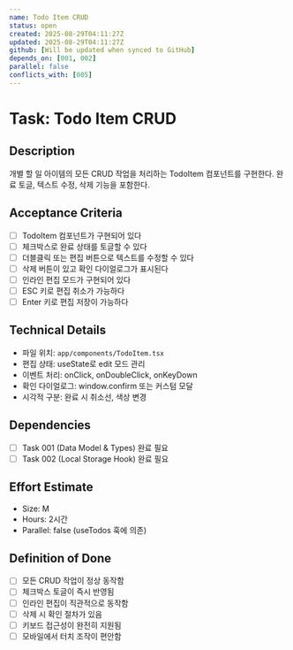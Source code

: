 ```yaml
---
name: Todo Item CRUD
status: open
created: 2025-08-29T04:11:27Z
updated: 2025-08-29T04:11:27Z
github: [Will be updated when synced to GitHub]
depends_on: [001, 002]
parallel: false
conflicts_with: [005]
---
```


# Task: Todo Item CRUD

## Description
개별 할 일 아이템의 모든 CRUD 작업을 처리하는 TodoItem 컴포넌트를 구현한다. 완료 토글, 텍스트 수정, 삭제 기능을 포함한다.

## Acceptance Criteria
- [ ] TodoItem 컴포넌트가 구현되어 있다
- [ ] 체크박스로 완료 상태를 토글할 수 있다
- [ ] 더블클릭 또는 편집 버튼으로 텍스트를 수정할 수 있다
- [ ] 삭제 버튼이 있고 확인 다이얼로그가 표시된다
- [ ] 인라인 편집 모드가 구현되어 있다
- [ ] ESC 키로 편집 취소가 가능하다
- [ ] Enter 키로 편집 저장이 가능하다

## Technical Details
- 파일 위치: `app/components/TodoItem.tsx`
- 편집 상태: useState로 edit 모드 관리
- 이벤트 처리: onClick, onDoubleClick, onKeyDown
- 확인 다이얼로그: window.confirm 또는 커스텀 모달
- 시각적 구분: 완료 시 취소선, 색상 변경

## Dependencies
- [ ] Task 001 (Data Model & Types) 완료 필요
- [ ] Task 002 (Local Storage Hook) 완료 필요

## Effort Estimate
- Size: M
- Hours: 2시간
- Parallel: false (useTodos 훅에 의존)

## Definition of Done
- [ ] 모든 CRUD 작업이 정상 동작함
- [ ] 체크박스 토글이 즉시 반영됨
- [ ] 인라인 편집이 직관적으로 동작함
- [ ] 삭제 시 확인 절차가 있음
- [ ] 키보드 접근성이 완전히 지원됨
- [ ] 모바일에서 터치 조작이 편안함